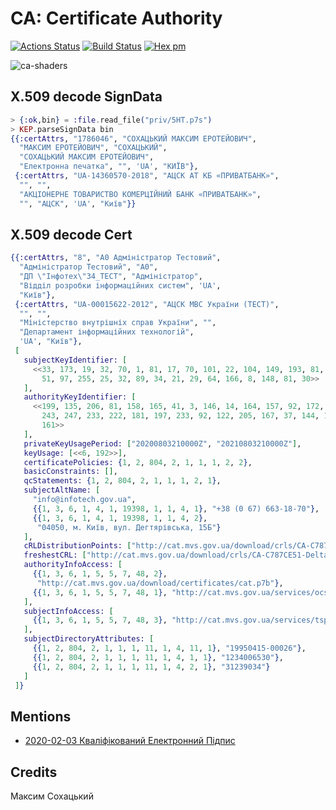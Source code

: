# CA: Certificate Authority

[![Actions Status](https://github.com/synrc/ca/workflows/mix/badge.svg)](https://github.com/synrc/ca/actions)
[![Build Status](https://travis-ci.com/synrc/ca.svg?branch=master)](https://travis-ci.com/synrc/ca)
[![Hex pm](http://img.shields.io/hexpm/v/ca.svg?style=flat)](https://hex.pm/packages/ca)

![ca-shaders](https://github.com/synrc/ca/assets/144776/f8f9c280-9442-443e-a2be-7d610a1a7815)

## X.509 decode SignData

```elixir
> {:ok,bin} = :file.read_file("priv/5HT.p7s")
> KEP.parseSignData bin
{{:certAttrs, "1786046", "СОХАЦЬКИЙ МАКСИМ ЕРОТЕЙОВИЧ",
  "МАКСИМ ЕРОТЕЙОВИЧ", "СОХАЦЬКИЙ",
  "СОХАЦЬКИЙ МАКСИМ ЕРОТЕЙОВИЧ",
  "Електронна печатка", "", 'UA', "КИЇВ"},
 {:certAttrs, "UA-14360570-2018", "АЦСК АТ КБ «ПРИВАТБАНК»",
  "", "",
  "АКЦІОНЕРНЕ ТОВАРИСТВО КОМЕРЦІЙНИЙ БАНК «ПРИВАТБАНК»",
  "", "АЦСК", 'UA', "Київ"}}
```

## X.509 decode Cert

```elixir
{{:certAttrs, "8", "А0 Адміністратор Тестовий",
  "Адміністратор Тестовий", "А0",
  "ДП \"Інфотех\"34_ТЕСТ", "Адміністратор",
  "Відділ розробки інформаційних систем", 'UA',
  "Київ"},
 {:certAttrs, "UA-00015622-2012", "АЦСК МВС України (ТЕСТ)",
  "", "",
  "Міністерство внутрішніх справ України", "",
  "Департамент інформаційних технологій",
  'UA', "Київ"},
 [
   subjectKeyIdentifier: [
     <<33, 173, 19, 32, 70, 1, 81, 17, 70, 101, 22, 104, 149, 193, 81, 68, 44,
       51, 97, 255, 25, 32, 89, 34, 21, 29, 64, 166, 8, 148, 81, 30>>
   ],
   authorityKeyIdentifier: [
     <<199, 135, 206, 81, 158, 165, 41, 3, 146, 14, 164, 157, 92, 172, 74, 104,
       243, 247, 233, 222, 181, 197, 233, 92, 122, 205, 167, 37, 144, 171, 44,
       161>>
   ],
   privateKeyUsagePeriod: ["20200803210000Z", "20210803210000Z"],
   keyUsage: [<<6, 192>>],
   certificatePolicies: {1, 2, 804, 2, 1, 1, 1, 2, 2},
   basicConstraints: [],
   qcStatements: {1, 2, 804, 2, 1, 1, 1, 2, 1},
   subjectAltName: [
     "info@infotech.gov.ua",
     {{1, 3, 6, 1, 4, 1, 19398, 1, 1, 4, 1}, "+38 (0 67) 663-18-70"},
     {{1, 3, 6, 1, 4, 1, 19398, 1, 1, 4, 2},
      "04050, м. Київ, вул. Дегтярівська, 15Б"}
   ],
   cRLDistributionPoints: ["http://cat.mvs.gov.ua/download/crls/CA-C787CE51-Full.crl"],
   freshestCRL: ["http://cat.mvs.gov.ua/download/crls/CA-C787CE51-Delta.crl"],
   authorityInfoAccess: [
     {{1, 3, 6, 1, 5, 5, 7, 48, 2},
      "http://cat.mvs.gov.ua/download/certificates/cat.p7b"},
     {{1, 3, 6, 1, 5, 5, 7, 48, 1}, "http://cat.mvs.gov.ua/services/ocsp/"}
   ],
   subjectInfoAccess: [
     {{1, 3, 6, 1, 5, 5, 7, 48, 3}, "http://cat.mvs.gov.ua/services/tsp/"}
   ],
   subjectDirectoryAttributes: [
     {{1, 2, 804, 2, 1, 1, 1, 11, 1, 4, 11, 1}, "19950415-00026"},
     {{1, 2, 804, 2, 1, 1, 1, 11, 1, 4, 1, 1}, "1234006530"},
     {{1, 2, 804, 2, 1, 1, 1, 11, 1, 4, 2, 1}, "31239034"}
   ]
 ]}
```

## Mentions

* <a href="https://tonpa.guru/stream/2020/2020-02-03%20%D0%9A%D0%B2%D0%B0%D0%BB%D1%96%D1%84%D1%96%D0%BA%D0%BE%D0%B2%D0%B0%D0%BD%D0%B8%D0%B9%20%D0%95%D0%BB%D0%B5%D0%BA%D1%82%D1%80%D0%BE%D0%BD%D0%BD%D0%B8%D0%B9%20%D0%9F%D1%96%D0%B4%D0%BF%D0%B8%D1%81.htm">2020-02-03 Кваліфікований Електронний Підпис</a>

## Credits

Максим Сохацький
